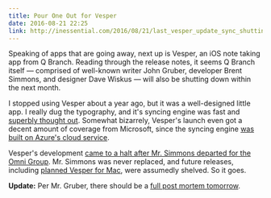 ```yaml
---
title: Pour One Out for Vesper
date: 2016-08-21 22:25
link: http://inessential.com/2016/08/21/last_vesper_update_sync_shutting_down
---
```


Speaking of apps that are going away, next up is Vesper, an iOS note taking app from Q Branch. Reading through the release notes, it seems Q Branch itself — comprised of well-known writer John Gruber, developer Brent Simmons, and designer Dave Wiskus — will also be shutting down within the next month.

I stopped using Vesper about a year ago, but it was a well-designed little app. I really dug the typography, and it's syncing engine was fast and [superbly thought out][vespersync]. Somewhat bizarrely, Vesper's launch even got a decent amount of coverage from Microsoft, since the syncing engine [was built on Azure's cloud service][azure].

Vesper's development [came to a halt after Mr. Simmons departed for the Omni Group][simmons-omni]. Mr. Simmons was never replaced, and future releases, including [planned Vesper for Mac][vespermac], were assumedly shelved. So it goes.

**Update:** Per Mr. Gruber, there should be a [full post mortem tomorrow][gruber].

[gruber]: https://twitter.com/gruber/status/767460811069530113
[vespermac]: http://vesperapp.co/blog/native-support-for-ipad-and-landscape/
[vespersync]: http://inessential.com/vespersyncdiary
[simmons-omni]: http://inessential.com/2014/09/29/omni
[azure]: https://channel9.msdn.com/Blogs/Windows-Azure/Learn-how-Vesper-built-offline-sync-using-Azure-Mobile-Services-
